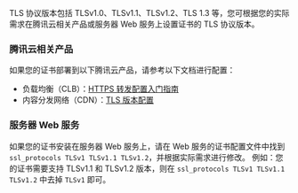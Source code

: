 
TLS 协议版本包括 TLSv1.0、TLSv1.1、TLSv1.2、TLS 1.3 等，您可根据您的实际需求在腾讯云相关产品或服务器 Web 服务上设置证书的 TLS 协议版本。

### 腾讯云相关产品
如果您的证书部署到以下腾讯云产品，请参考以下文档进行配置：
- 负载均衡（CLB）：[HTTPS 转发配置入门指南](https://cloud.tencent.com/document/product/214/6534)
- 内容分发网络（CDN）：[TLS 版本配置](https://cloud.tencent.com/document/product/228/44868)

### 服务器 Web 服务
如果您的证书安装在服务器 Web 服务上，请在 Web 服务的证书配置文件中找到 `ssl_protocols TLSv1 TLSv1.1 TLSv1.2`，并根据实际需求进行修改。
例如：您的证书需要支持 TLSv1.1 和 TLSv1.2 版本，则在 `ssl_protocols TLSv1 TLSv1.1 TLSv1.2` 中去掉 `TLSv1` 即可。

